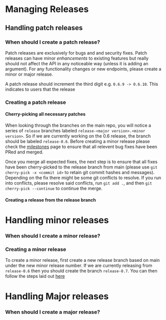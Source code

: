 # Managing Releases


## Handling patch releases

### When should I create a patch release?
Patch releases are exclusively for bugs and and security fixes. Patch releases can have minor _enhancements_ to 
existing features but really should not affect the API in any noticeable way (unless it is adding an argument). For any
functionality changes or new endpoints, please create a minor or major release.

A patch release should increment the third digit e.g. `0.6.9 -> 0.6.10`. This indicates to users that the release 


### Creating a patch release

#### Cherry-picking all necessary patches
When looking through the branches on the main repo, you will notice a series of `release` branches labeled
`release-<major version>.<minor version>`. So if we are currently working on the 0.6 release, the branch should be labeled 
`release-0.6`. Before creating a minor release please check the [milestones](https://github.com/astro-projects/astro/milestones)
page to ensure that all relevent bug fixes have been PRed and merged. 

Once you merge all expected fixes, the next step is to ensure that all fixes have been cherry-picked to the release branch from main (please use `git cherry-pick -x <commit id>` to retain
git commit hashes and messages). Depending on the fix there might be some git conflicts to resolve. If you run into conflicts, please 
resolve said conflicts, run `git add .`, and then `git cherry-pick --continue` to continue the merge.

#### Creating a release from the release branch

# Handling minor releases
### When should I create a minor release?

### Creating a minor release

To create a minor release, first create a new release branch based on main under the new minor release number. 
If we are currently releasing from `release-0.6` then you should create the branch `release-0.7`. 
You can then follow the steps laid out [here](####creating-a-release-from-the-release-branch)

# Handling Major releases

### When should I create a major release?
